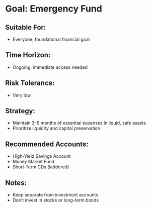 # Goal: Emergency Fund

## Suitable For:
- Everyone; foundational financial goal

## Time Horizon:
- Ongoing; immediate access needed

## Risk Tolerance:
- Very low

## Strategy:
- Maintain 3–6 months of essential expenses in liquid, safe assets
- Prioritize liquidity and capital preservation

## Recommended Accounts:
- High-Yield Savings Account
- Money Market Fund
- Short-Term CDs (laddered)

## Notes:
- Keep separate from investment accounts
- Don’t invest in stocks or long-term bonds
